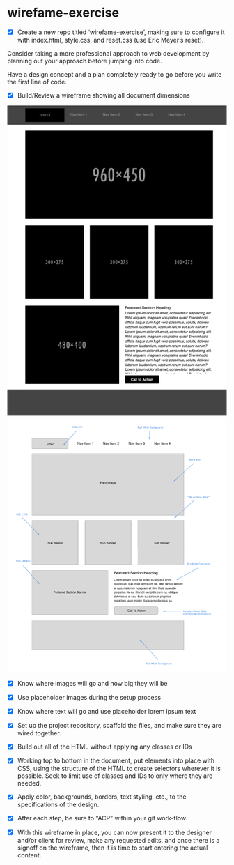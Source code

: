 # wirefame-exercise


- [x] Create a new repo titled ‘wirefame-exercise’, making sure to configure it with index.html, style.css, and reset.css (use Eric Meyer’s reset).

Consider taking a more professional approach to web development by planning out your approach before jumping into code.

Have a design concept and a plan completely ready to go before you write the first line of code.
- [x] Build/Review a wireframe showing all document dimensions

![Wireframe](image.png)
![More details](image-1.png)

- [x] Know where images will go and how big they will be
- [x] Use placeholder images during the setup process
- [x] Know where text will go and use placeholder lorem ipsum text
- [x] Set up the project repository, scaffold the files, and make sure they are wired together.
- [x] Build out all of the HTML without applying any classes or IDs
- [x] Working top to bottom in the document, put elements into place with CSS, using the structure of the HTML to create selectors wherever it is possible. Seek to limit use of classes and IDs to only where they are needed.
- [x] Apply color, backgrounds, borders, text styling, etc., to the specifications of the design.
- [x] After each step, be sure to “ACP” within your git work-flow.

- [x] With this wireframe in place, you can now present it to the designer and/or client for review, make any requested edits, and once there is a signoff on the wireframe, then it is time to start entering the actual content.